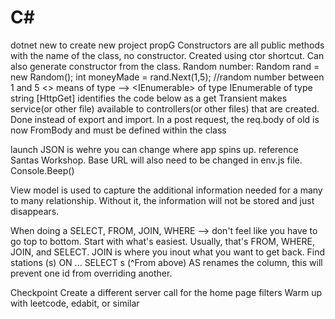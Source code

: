 # C#
dotnet new to create new project
propG
Constructors are all public methods with the name of the class, no constructor. Created using ctor shortcut.
Can also generate constructor from the class.
Random number:
Random rand = new Random();
int moneyMade = rand.Next(1,5); //random number between 1 and 5
<> means of type --> <IEnumerable<string>> of type IEnumerable of type string
[HttpGet] identifies the code below as a get
Transient makes service(or other file) available to controllers(or other files) that are created. Done instead of export and import. 
In a post request, the req.body of old is now FromBody and must be defined within the class

launch JSON is wehre you can change where app spins up. reference Santas Workshop. Base URL will also need to be changed in env.js file.
Console.Beep()

View model is used to capture the additional information needed for a many to many relationship. Without it, the information will not be stored and just disappears.

When doing a SELECT, FROM, JOIN, WHERE --> don't feel like you have to go top to bottom. Start with what's easiest. Usually, that's FROM, WHERE, JOIN, and SELECT.
JOIN is where you inout what you want to get back. Find stations (s) ON ...
SELECT s (^From above)
AS renames the column, this will prevent one id from overriding another.




Checkpoint
Create a different server call for the home page filters
Warm up with leetcode, edabit, or similar